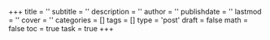 +++
title = ''
subtitle = ''
description = ''
author = ''
publishdate = ''
lastmod = ''
cover = ''
categories = []
tags = []
type = 'post'
draft = false
math = false
toc = true
task = true
+++

<!--more-->